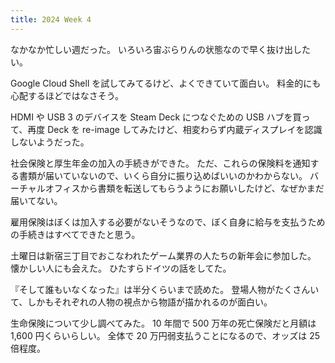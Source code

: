 ```yaml
---
title: 2024 Week 4
---
```


なかなか忙しい週だった。
いろいろ宙ぶらりんの状態なので早く抜け出したい。

Google Cloud Shell を試してみてるけど、よくできていて面白い。
料金的にも心配するほどではなさそう。

HDMI や USB 3 のデバイスを Steam Deck につなぐための USB ハブを買って、再度 Deck を re-image してみたけど、相変わらず内蔵ディスプレイを認識しないようだった。

社会保険と厚生年金の加入の手続きができた。
ただ、これらの保険料を通知する書類が届いていないので、いくら自分に振り込めばいいのかわからない。
バーチャルオフィスから書類を転送してもらうようにお願いしたけど、なぜかまだ届いてない。

雇用保険はぼくは加入する必要がないそうなので、ぼく自身に給与を支払うための手続きはすべてできたと思う。

土曜日は新宿三丁目でおこなわれたゲーム業界の人たちの新年会に参加した。
懐かしい人にも会えた。
ひたすらドイツの話をしてた。

『そして誰もいなくなった』は半分くらいまで読めた。
登場人物がたくさんいて、しかもそれぞれの人物の視点から物語が描かれるのが面白い。

生命保険について少し調べてみた。
10 年間で 500 万年の死亡保険だと月額は 1,600 円くらいらしい。
全体で 20 万円弱支払うことになるので、オッズは 25 倍程度。
